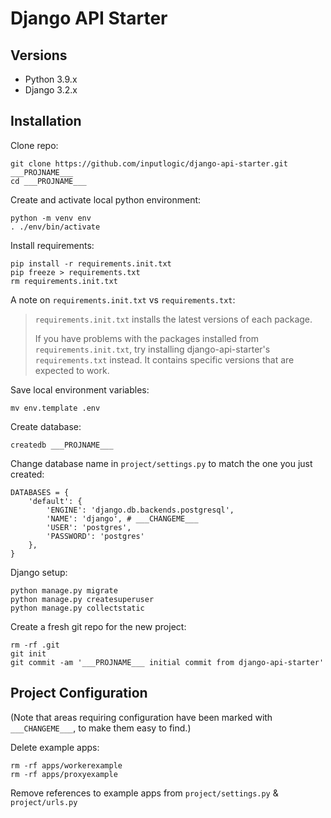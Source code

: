 # Django API Starter

## Versions
- Python 3.9.x
- Django 3.2.x

## Installation

Clone repo:
```
git clone https://github.com/inputlogic/django-api-starter.git ___PROJNAME___
cd ___PROJNAME___
```

Create and activate local python environment:

```
python -m venv env
. ./env/bin/activate
```

Install requirements:

```
pip install -r requirements.init.txt
pip freeze > requirements.txt
rm requirements.init.txt
```

A note on `requirements.init.txt` vs `requirements.txt`:

> `requirements.init.txt` installs the latest versions of each package.
>
> If you have problems with the packages installed from `requirements.init.txt`,
> try installing django-api-starter's `requirements.txt` instead. It contains
> specific versions that are expected to work.

Save local environment variables:

```
mv env.template .env
```

Create database:
```
createdb ___PROJNAME___
```

Change database name in `project/settings.py` to match the one you just created:
```
DATABASES = {
    'default': {
        'ENGINE': 'django.db.backends.postgresql',
        'NAME': 'django', # ___CHANGEME___
        'USER': 'postgres',
        'PASSWORD': 'postgres'
    },
}
```

Django setup:
```
python manage.py migrate
python manage.py createsuperuser
python manage.py collectstatic
```

Create a fresh git repo for the new project:
```
rm -rf .git
git init
git commit -am '___PROJNAME___ initial commit from django-api-starter'
```

## Project Configuration

(Note that areas requiring configuration have been marked with `___CHANGEME___`,
to make them easy to find.)

Delete example apps:
```
rm -rf apps/workerexample
rm -rf apps/proxyexample
```

Remove references to example apps from `project/settings.py` & `project/urls.py`
